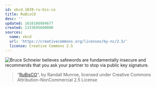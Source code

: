 ```yaml
---
id: xkcd.1039-ru-bis-co
title: RuBisCO
desc: ''
updated: 1616186984677
created: 1333695600000
sources:
  name: xkcd
  url: 'https://creativecommons.org/licenses/by-nc/2.5/'
  license: Creative Commons 2.5
---
```

![Bruce Schneier believes safewords are fundamentally insecure and recommends that you ask your partner to stop via public key signature.](https://imgs.xkcd.com/comics/rubisco.png)
> "[RuBisCO](https://xkcd.com/1039/)", by Randall Munroe, licensed under Creative Commons Attribution-NonCommercial 2.5 License
